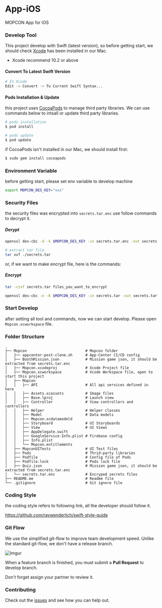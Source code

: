 # App-iOS
MOPCON App for iOS


### Develop Tool
This project develop with Swift (latest version), so before getting start, we should check [Xcode](https://developer.apple.com/xcode/) has been installed in our Mac.

* Xcode recommend 10.2 or above

#### Convert To Latest Swift Version
```bash
# In Xcode
Edit -> Convert -> To Current Swift Syntax...
```

#### Pods Installation & Update

this project uses [CocoaPods](https://cocoapods.org/) to manage third party libraries. We can use commands below to intsall or update third party libraries.

```bash
# pods installation
$ pod install

# pods update
$ pod update
```

if CocoaPods isn't installed in our Mac, we should install first:
```bash
$ sudo gem install cocoapods
```

### Environment Variable

before getting start, please set env variable to develop machine

```bash
export MOPCON_DES_KEY="xxx"
```

### Security Files
the security files was encrypted into `secrets.tar.enc` use follow commands to decrypt it.


##### Derypt
```bash
openssl des-cbc -d -k $MOPCON_DES_KEY -in secrets.tar.enc -out secrets.tar

# extract tar file.
tar xvf ./secrets.tar
```
or, if we want to make encrypt file, here is the commands:
##### Encrypt
```bash
tar -czvf secrets.tar files_you_want_to_encrypt

openssl des-cbc -e -K $MOPCON_DES_KEY -in secrets.tar -out secrets.tar.enc
```

### Start Develop

after setting all tool and commands, now we can start develop. Please open `Mopcon.xcworkspace` file.

### Folder Structure

```
.
├── Mopcon                           # Mopcon folder
│   ├── appcenter-post-clone.sh      # App-Center CI/CD config
│   ├── BoothMission.json            # Mission game json, it should be extracted from secrets.tar.enc
│   ├── Mopcon.xcodeproj             # Xcode Project file
│   ├── Mopcon.xcworkspace           # Xcode Workspace file, open to start this project
│   ├── Mopcon    								
│   │   ├── API                      # All api services defined in here    
│   │   ├── Assets.xcassets          # Image files   
│   │   ├── Base.lproj               # Launch view
│   │   ├── Controller               # View controllers and controllers
│   │   ├── Helper                   # Helper classes  
│   │   ├── Model                    # Data models
│   │   ├── Mopcon.xcdatamodeld				
│   │   ├── Storyboard               # UI Storyboards
│   │   ├── View                     # UI Views 
│   │   ├── AppDelegate.swift										
│   │   ├── GoogleService-Info.plist # Firebase config								
│   │   ├── Info.plist										
│   │   └── Mopcon.entitlements									
│   ├── MopconUITests                # UI Test files
│   ├── Pods                         # Thrid-party libraries
│   ├── Podfile                      # Config file of Pods
│   ├── Podfile.lock                 # Pods lock file
│   ├── Quiz.json                    # Mission game json, it should be extracted from secrets.tar.enc
│   └── secrets.tar.enc              # Encryped secrets files
├── README.me                        # Readme file
└── .gitignore                       # Git ignore file
```

### Coding Style 

the coding style refers to following link, all the developer should follow it.

https://github.com/raywenderlich/swift-style-guide

### Git Flow

We use the simplified git-flow to improve team development speed. Unlike the standard git-flow, we don't have a release branch.

![Imgur](https://i.imgur.com/VtzQ17K.png)

When a feature branch is finished, you must submit a **Pull Request** to develop branch.

Don't forget assign your partner to review it.



### Contributing

Check out the [issues](https://github.com/MOPCON/App-iOS/issues) and see how you can help out.
